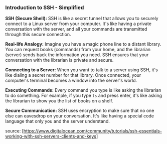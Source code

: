 ### Introduction to SSH - Simplified

**SSH (Secure Shell):** SSH is like a secret tunnel that allows you to securely connect to a Linux server from your computer. It's like having a private conversation with the server, and all your commands are transmitted through this secure connection.

**Real-life Analogy:** Imagine you have a magic phone line to a distant library. You can request books (commands) from your home, and the librarian (server) sends back the information you need. SSH ensures that your conversation with the librarian is private and secure.

**Connecting to a Server:** When you want to talk to a server using SSH, it's like dialing a secret number for that library. Once connected, your computer's terminal becomes a window into the server's world.

**Executing Commands:** Every command you type is like asking the librarian to do something. For example, if you type `ls` and press enter, it's like asking the librarian to show you the list of books on a shelf.

**Secure Communication:** SSH uses encryption to make sure that no one else can eavesdrop on your conversation. It's like having a special code language that only you and the server understand.

source: [https://www.digitalocean.com/community/tutorials/ssh-essentials-working-with-ssh-servers-clients-and-keys]